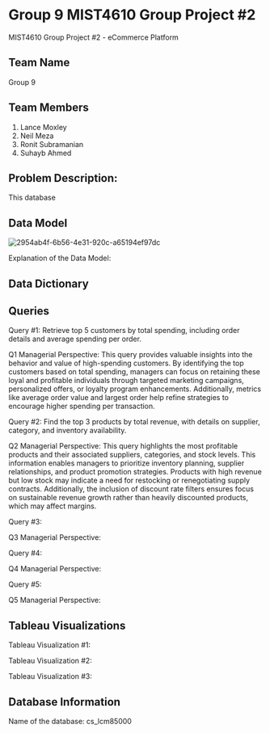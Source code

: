 # Group 9 MIST4610 Group Project #2
MIST4610 Group Project #2 - eCommerce Platform
## Team Name 
Group 9

## Team Members 
1. Lance Moxley
2. Neil Meza
3. Ronit Subramanian
4. Suhayb Ahmed

## Problem Description:
This database 


## Data Model 

![2954ab4f-6b56-4e31-920c-a65194ef97dc](https://github.com/user-attachments/assets/d60194a2-c36d-4287-9e9f-9bb58ff4ae37)

Explanation of the Data Model:


## Data Dictionary 


## Queries 

Query #1: Retrieve top 5 customers by total spending, including order details and average spending per order.

Q1 Managerial Perspective: This query provides valuable insights into the behavior and value of high-spending customers. By identifying the top customers based on total spending, managers can focus on retaining these loyal and profitable individuals through targeted marketing campaigns, personalized offers, or loyalty program enhancements. Additionally, metrics like average order value and largest order help refine strategies to encourage higher spending per transaction. 


Query #2: Find the top 3 products by total revenue, with details on supplier, category, and inventory availability.

Q2 Managerial Perspective: This query highlights the most profitable products and their associated suppliers, categories, and stock levels. This information enables managers to prioritize inventory planning, supplier relationships, and product promotion strategies. Products with high revenue but low stock may indicate a need for restocking or renegotiating supply contracts. Additionally, the inclusion of discount rate filters ensures focus on sustainable revenue growth rather than heavily discounted products, which may affect margins.



Query #3: 

Q3 Managerial Perspective: 


Query #4: 

Q4 Managerial Perspective: 


Query #5: 

Q5 Managerial Perspective: 


## Tableau Visualizations

Tableau Visualization #1: 

Tableau Visualization #2:

Tableau Visualization #3:


## Database Information
Name of the database: cs_lcm85000

